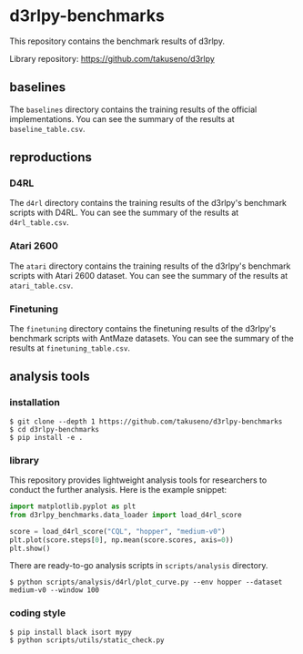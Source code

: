 # d3rlpy-benchmarks

This repository contains the benchmark results of d3rlpy.

Library repository: https://github.com/takuseno/d3rlpy

## baselines
The `baselines` directory contains the training results of the official implementations.
You can see the summary of the results at `baseline_table.csv`.

## reproductions
### D4RL
The `d4rl` directory contains the training results of the d3rlpy's benchmark scripts with D4RL.
You can see the summary of the results at `d4rl_table.csv`.

### Atari 2600
The `atari` directory contains the training results of the d3rlpy's benchmark scripts with Atari 2600 dataset.
You can see the summary of the results at `atari_table.csv`.

### Finetuning
The `finetuning` directory contains the finetuning results of the d3rlpy's benchmark scripts with AntMaze datasets.
You can see the summary of the results at `finetuning_table.csv`.


## analysis tools
### installation
```
$ git clone --depth 1 https://github.com/takuseno/d3rlpy-benchmarks
$ cd d3rlpy-benchmarks
$ pip install -e .
```

### library
This repository provides lightweight analysis tools for researchers to conduct the further analysis.
Here is the example snippet:

```py
import matplotlib.pyplot as plt
from d3rlpy_benchmarks.data_loader import load_d4rl_score

score = load_d4rl_score("CQL", "hopper", "medium-v0")
plt.plot(score.steps[0], np.mean(score.scores, axis=0))
plt.show()
```

There are ready-to-go analysis scripts in `scripts/analysis` directory.
```
$ python scripts/analysis/d4rl/plot_curve.py --env hopper --dataset medium-v0 --window 100
```


### coding style
```
$ pip install black isort mypy
$ python scripts/utils/static_check.py
```
